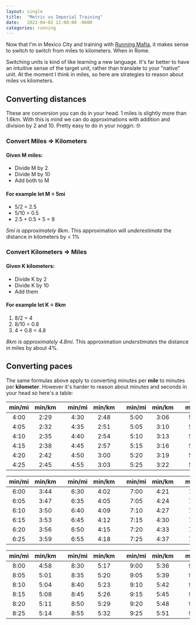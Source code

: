 ```yaml
---
layout: single
title:  "Metric vs Imperial Training"
date:   2022-04-02 12:00:00 -0600
categories: running
---
```


Now that I'm in Mexico City and training with [Running Mafia][running-mafia], it makes sense to switch to switch from miles to kilometers. When in Rome.

Switching units is kind of like learning a new language. It's far better to have an intuitive sense of the target unit, rather than translate to your "native" unit. At the moment I think in miles, so here are strategies to reason about miles vs kilometers.

## Converting distances

These are conversion you can do in your head. 1 miles is slightly more than 1.6km. With this is mind we can do approximations with addition and division by 2 and 10. Pretty easy to do in your noggin. 🤓

### Convert Miles => Kilometers

#### Given M miles:
- Divide M by 2
- Divide M by 10
- Add both to M

#### For example let M = 5mi
- 5/2 = 2.5
- 5/10 = 0.5
- 2.5 + 0.5 + 5 = 8

*5mi is approximately 8km*. This approximation will *underestimate* the distance in kilometers by < 1%

### Convert Kilometers => Miles

#### Given K kilometers:
- Divide K by 2
- Divide K by 10
- Add them

#### For example let K = 8km
1. 8/2 = 4
2. 8/10 = 0.8
3. 4 + 0.8 = 4.8

*8km is approximately 4.8mi.* This approximation *understimates* the distance in miles by about 4%.

## Converting paces
The same formulas above apply to converting minutes per **mile** to minutes per **kilometer**. However it's harder to reason about minutes and seconds in your head so here's a table:

| min/mi | min/km | | min/mi | min/km | | min/mi | min/km | | min/mi | min/km |
|:------:|:------:|-|:------:|:------:|-|:------:|:------:|-|:------:|:------:|
| 4:00 |  2:29 | | 4:30 |  2:48 | | 5:00 |  3:06 | | 5:30 |  3:25 |
| 4:05 |  2:32 | | 4:35 |  2:51 | | 5:05 |  3:10 | | 5:35 |  3:28 |
| 4:10 |  2:35 | | 4:40 |  2:54 | | 5:10 |  3:13 | | 5:40 |  3:31 |
| 4:15 |  2:38 | | 4:45 |  2:57 | | 5:15 |  3:16 | | 5:45 |  3:34 |
| 4:20 |  2:42 | | 4:50 |  3:00 | | 5:20 |  3:19 | | 5:50 |  3:37 |
| 4:25 |  2:45 | | 4:55 |  3:03 | | 5:25 |  3:22 | | 5:55 |  3:41 |

| min/mi | min/km | | min/mi | min/km | | min/mi | min/km | | min/mi | min/km |
|:------:|:------:|-|:------:|:------:|-|:------:|:------:|-|:------:|:------:|
| 6:00 |  3:44 | | 6:30 |  4:02 | | 7:00 |  4:21 | | 7:30 |  4:40 |
| 6:05 |  3:47 | | 6:35 |  4:05 | | 7:05 |  4:24 | | 7:35 |  4:43 |
| 6:10 |  3:50 | | 6:40 |  4:09 | | 7:10 |  4:27 | | 7:40 |  4:46 |
| 6:15 |  3:53 | | 6:45 |  4:12 | | 7:15 |  4:30 | | 7:45 |  4:49 |
| 6:20 |  3:56 | | 6:50 |  4:15 | | 7:20 |  4:33 | | 7:50 |  4:52 |
| 6:25 |  3:59 | | 6:55 |  4:18 | | 7:25 |  4:37 | | 7:55 |  4:55 |

| min/mi | min/km | | min/mi | min/km | | min/mi | min/km | | min/mi | min/km |
|:------:|:------:|-|:------:|:------:|-|:------:|:------:|-|:------:|:------:|
| 8:00 |  4:58 | | 8:30 |  5:17 | | 9:00 |  5:36 | | 9:30 |  5:54 |
| 8:05 |  5:01 | | 8:35 |  5:20 | | 9:05 |  5:39 | | 9:35 |  5:57 |
| 8:10 |  5:04 | | 8:40 |  5:23 | | 9:10 |  5:42 | | 9:40 |  6:00 |
| 8:15 |  5:08 | | 8:45 |  5:26 | | 9:15 |  5:45 | | 9:45 |  6:04 |
| 8:20 |  5:11 | | 8:50 |  5:29 | | 9:20 |  5:48 | | 9:50 |  6:07 |
| 8:25 |  5:14 | | 8:55 |  5:32 | | 9:25 |  5:51 | | 9:55 |  6:10 |

[running-mafia]:https://www.instagram.com/mafiarunning/